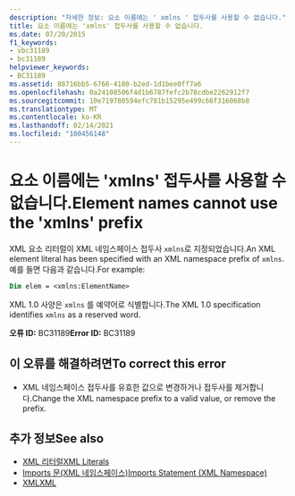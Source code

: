 ```yaml
---
description: "자세한 정보: 요소 이름에는 ' xmlns ' 접두사를 사용할 수 없습니다."
title: 요소 이름에는 'xmlns' 접두사를 사용할 수 없습니다.
ms.date: 07/20/2015
f1_keywords:
- vbc31189
- bc31189
helpviewer_keywords:
- BC31189
ms.assetid: 88716bb5-6766-4180-b2ed-1d1bee0ff7a6
ms.openlocfilehash: 0a24108506f4d1b6787fefc2b78cdbe2262912f7
ms.sourcegitcommit: 10e719780594efc781b15295e499c66f316068b8
ms.translationtype: MT
ms.contentlocale: ko-KR
ms.lasthandoff: 02/14/2021
ms.locfileid: "100456148"
---
```

# <a name="element-names-cannot-use-the-xmlns-prefix"></a><span data-ttu-id="72121-103">요소 이름에는 'xmlns' 접두사를 사용할 수 없습니다.</span><span class="sxs-lookup"><span data-stu-id="72121-103">Element names cannot use the 'xmlns' prefix</span></span>

<span data-ttu-id="72121-104">XML 요소 리터럴이 XML 네임스페이스 접두사 `xmlns`로 지정되었습니다.</span><span class="sxs-lookup"><span data-stu-id="72121-104">An XML element literal has been specified with an XML namespace prefix of `xmlns`.</span></span> <span data-ttu-id="72121-105">예를 들면 다음과 같습니다.</span><span class="sxs-lookup"><span data-stu-id="72121-105">For example:</span></span>  
  
```vb  
Dim elem = <xmlns:ElementName>  
```  
  
 <span data-ttu-id="72121-106">XML 1.0 사양은 `xmlns` 를 예약어로 식별합니다.</span><span class="sxs-lookup"><span data-stu-id="72121-106">The XML 1.0 specification identifies `xmlns` as a reserved word.</span></span>  
  
 <span data-ttu-id="72121-107">**오류 ID:** BC31189</span><span class="sxs-lookup"><span data-stu-id="72121-107">**Error ID:** BC31189</span></span>  
  
## <a name="to-correct-this-error"></a><span data-ttu-id="72121-108">이 오류를 해결하려면</span><span class="sxs-lookup"><span data-stu-id="72121-108">To correct this error</span></span>  
  
- <span data-ttu-id="72121-109">XML 네임스페이스 접두사를 유효한 값으로 변경하거나 접두사를 제거합니다.</span><span class="sxs-lookup"><span data-stu-id="72121-109">Change the XML namespace prefix to a valid value, or remove the prefix.</span></span>  
  
## <a name="see-also"></a><span data-ttu-id="72121-110">추가 정보</span><span class="sxs-lookup"><span data-stu-id="72121-110">See also</span></span>

- [<span data-ttu-id="72121-111">XML 리터럴</span><span class="sxs-lookup"><span data-stu-id="72121-111">XML Literals</span></span>](../language-reference/xml-literals/index.md)
- [<span data-ttu-id="72121-112">Imports 문(XML 네임스페이스)</span><span class="sxs-lookup"><span data-stu-id="72121-112">Imports Statement (XML Namespace)</span></span>](../language-reference/statements/imports-statement-xml-namespace.md)
- [<span data-ttu-id="72121-113">XML</span><span class="sxs-lookup"><span data-stu-id="72121-113">XML</span></span>](../programming-guide/language-features/xml/index.md)
